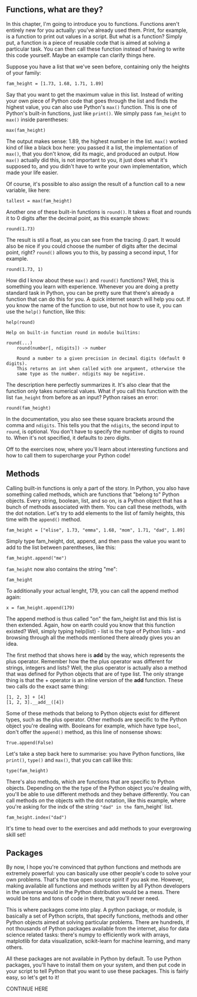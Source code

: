 ## Functions, what are they?

In this chapter, I'm going to introduce you to functions. Functions aren't entirely new for you actually: you've already used them. Print, for example, is a function to print out values in a script. But what is a function? Simply put, a function is a piece of reusable code that is aimed at solving a particular task. You can then call these function instead of having to write this code yourself. Maybe an example can clarify things here.

Suppose you have a list that we've seen before, containing only the heights of your family:

```
fam_height = [1.73, 1.68, 1.71, 1.89]
```

Say that you want to get the maximum value in this list. Instead of writing your own piece of Python code that goes through the list and finds the highest value, you can also use Python's `max()` function. This is one of Python's built-in functions, just like `print()`. We simply pass `fam_height` to `max()` inside parentheses:

```
max(fam_height)
```

The output makes sense: 1.89, the highest number in the list. `max()` worked kind of like a black box here: you passed it a list, the implementation of `max()`, that you don't know, did its magic, and produced an output. How `max()` actually did this, is not important to you, it just does what it's supposed to, and you didn't have to write your own implementation, which made your life easier.

Of course, it's possible to also assign the result of a function call to a new variable, like here:

```
tallest = max(fam_height)
```

Another one of these built-in functions is `round()`. It takes a float and rounds it to 0 digits after the decimal point, as this example shows:

```
round(1.73)
```

The result is stil a float, as you can see from the tracing .0 part. It would also be nice if you could choose the number of digits after the decimal point, right? `round()` allows you to this, by passing a second input, 1 for example.

```
round(1.73, 1)
```

How did I know about these `max()` and `round()` functions? Well, this is something you learn with experience. Whenever you are doing a pretty standard task in Python, you can be pretty sure that there's already a function that can do this for you. A quick internet search will help you out. If you know the name of the function to use, but not how to use it, you can use the `help()` function, like this:

```
help(round)

Help on built-in function round in module builtins:

round(...)
    round(number[, ndigits]) -> number

    Round a number to a given precision in decimal digits (default 0 digits).
    This returns an int when called with one argument, otherwise the
    same type as the number. ndigits may be negative.
```

The description here perfectly summarizes it. It's also clear that the function only takes numerical values. What if you call this function with the list `fam_height` from before as an input? Python raises an error:

```
round(fam_height)
```

In the documentation, you also see these square brackets around the comma and `ndigits`. This tells you that the `ndigits`, the second input to `round`, is optional. You don't have to specify the number of digits to round to. When it's not specified, it defaults to zero digits.

Off to the exercises now, where you'll learn about interesting functions and how to call them to supercharge your Python code!

## Methods

Calling built-in functions is only a part of the story. In Python, you also have something called methods, which are functions that "belong to" Python objects. Every string, boolean, list, and so on, is a Python object that has a bunch of methods associated with them. You can call these methods, with the dot notation. Let's try to add elements to the list of family heights, this time with the `append()` method.

```
fam_height = ["elise", 1.73, "emma", 1.68, "mom", 1.71, "dad", 1.89]
```

Simply type fam_height, dot, append, and then pass the value you want to add to the list between parentheses, like this:

```
fam_height.append("me")
```

`fam_height` now also contains the string "me":

```
fam_height
```

To additionally your actual lenght, 179, you can call the append method again:

```
x = fam_height.append(179)
```

The append method is thus called "on" the fam_height list and this list is then extended. Again, how on earth could you know that this function existed? Well, simply typing help(list) - list is the type of Python lists - and browsing through all the methods mentioned there already gives you an idea.

The first method that shows here is __add__ by the way, which represents the plus operator. Remember how the the plus operator was different for strings, integers and lists? Well, the plus operator is actually also a method that was defined for Python objects that are of type list. The only strange thing is that the + operator is an inline version of the __add__ function. These two calls do the exact same thing:

```
[1, 2, 3] + [4]
[1, 2, 3].__add__([4])
```


Some of these methods that belong to Python objects exist for different types, such as the plus operator. Other methods are specific to the Python object you're dealing with. Booleans for example, which have type `bool`, don't offer the `append()` method, as this line of nonsense shows:

```
True.append(False)
```

Let's take a step back here to summarise: you have Python functions, like `print()`, `type()` and `max()`, that you can call like this:

```
type(fam_height)
```

There's also methods, which are functions that are specific to Python objects. Depending on the the type of the Python object you're dealing with, you'll be able to use different methods and they behave differently. You can call methods _on_ the objects with the dot notation, like this example, where you're asking for the indx of the string `"dad" in the `fam_height` list.

```
fam_height.index("dad")
```

It's time to head over to the exercises and add methods to your evergrowing skill set!

## Packages

By now, I hope you're convinced that python functions and methods are extremely powerful: you can basically use other people's code to solve your own problems. That's the true open source spirit if you ask me. However, making available all functions and methods written by all Python developers in the universe would in the Python distribution would be a mess. There would be tons and tons of code in there, that you'll never need.

This is where packages come into play. A python package, or module, is basically a set of Python scripts, that specify functions, methods and other Python objects aimed at solving particular problems. There are hundreds, if not thousands of Python packages available from the internet, also for data science related tasks: there's numpy to efficiently work with arrays, matplotlib for data visualization, scikit-learn for machine learning, and many others.

All these packages are not available in Python by default. To use Python packages, you'll have to install them on your system, and then put code in your script to tell Python that you want to use these packages. This is fairly easy, so let's get to it!

CONTINUE HERE





